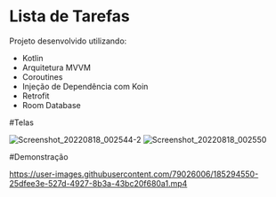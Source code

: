 # Lista de Tarefas

Projeto desenvolvido utilizando:

 - Kotlin
 - Arquitetura MVVM
 - Coroutines
 - Injeção de Dependência com Koin
 - Retrofit
 - Room Database
 
 #Telas
 
 ![Screenshot_20220818_002544-2](https://user-images.githubusercontent.com/79026006/185294083-de642e09-23ea-43f9-b64f-ff0589ad9da9.jpg)
 ![Screenshot_20220818_002550](https://user-images.githubusercontent.com/79026006/185294104-abf7889e-0cea-4127-b93c-a63396cd1f88.jpg)
 
 #Demonstração

https://user-images.githubusercontent.com/79026006/185294550-25dfee3e-527d-4927-8b3a-43bc20f680a1.mp4

